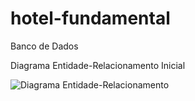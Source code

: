 # hotel-fundamental
Banco de Dados


Diagrama Entidade-Relacionamento Inicial

<img src="https://github.com/user-attachments/assets/93a29a4b-b31b-40bf-8121-0fc764465636" alt="Diagrama Entidade-Relacionamento">


